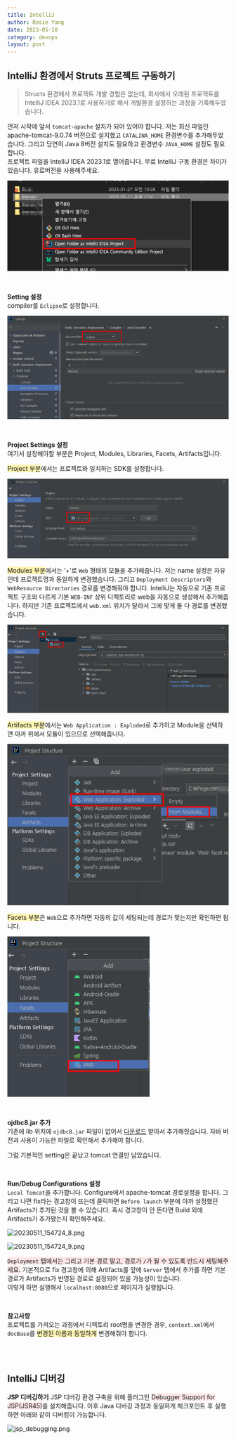 ```yaml
---
title: IntelliJ
author: Rosie Yang
date: 2023-05-10
category: devops
layout: post
---
```


## IntelliJ 환경에서 Struts 프로젝트 구동하기
> Structs 환경에서 프로젝트 개발 경험은 없는데, 회사에서 오래된 프로젝트를 IntelliJ IDEA 2023.1로 사용하기로 해서 개발환경 설정하는 과정을 기록해두었습니다.  

먼저 시작에 앞서 ```tomcat-apache``` 설치가 되어 있어야 합니다. 저는 최신 파일인 apache-tomcat-9.0.74 버전으로 설치했고 ```CATALINA_HOME``` 환경변수를 추가해두었습니다. 그리고 당연히 Java 8버전 설치도 필요하고 환경변수 ```JAVA_HOME``` 설정도 필요합니다.  
프로젝트 파일을 IntelliJ IDEA 2023.1로 열어줍니다. 무료 IntelliJ 구동 환경은 차이가 있습니다. 유료버전을 사용해주세요.

![20230511_154724_1.png](/assets/gitbook/post_images/intellij%2F20230511_154724_1.png)

<br>

**Setting 설정**  
compiler를 ```Eclipse```로 설정합니다.  

![20230511_154724_2.png](/assets/gitbook/post_images/intellij%2F20230511_154724_2.png)

<br>

**Project Settings 설정**  
여기서 설정해야할 부분은 Project, Modules, Libraries, Facets, Artifacts입니다.  

<span style="background-color:#fff5b1">Project 부분</span>에서는 프로젝트와 일치하는 SDK를 설정합니다.  

![20230511_154724_3.png](/assets/gitbook/post_images/intellij%2F20230511_154724_3.png)

<span style="background-color:#fff5b1">Modules 부분</span>에서는 ‘+’로 ```Web``` 형태의 모듈을 추가해줍니다. 저는 name 설정은 자유인데 프로젝트명과 동일하게 변경했습니다. 그리고 ```Deployment Descriptors```와 ```WebResource Directories``` 경로를 변경해줘야 합니다. IntelliJ는 자동으로 기존 프로젝트 구조와 다르게 기본 ```WEB-INF``` 상위 디렉토리로 web을 자동으로 생성해서 추가해줍니다. 하지만 기존 프로젝트에서 ```web.xml``` 위치가 달라서 그에 맞게 둘 다 경로를 변경했습니다.  

![20230511_154724_4.png](/assets/gitbook/post_images/intellij%2F20230511_154724_4.png)

<span style="background-color:#fff5b1">Artifacts 부분</span>에서는 ```Web Application : Exploded```로 추가하고 Module을 선택하면 아까 위에서 모듈이 있으므로 선택해줍니다.  

![20230511_154724_6.png](/assets/gitbook/post_images/intellij%2F20230511_154724_6.png)

<span style="background-color:#fff5b1">Facets 부분</span>은 ```Web```으로 추가하면 자동의 값이 세팅되는데 경로가 맞는지만 확인하면 됩니다.

![20230511_154724_7.png](/assets/gitbook/post_images/intellij%2F20230511_154724_7.png)

<br>

**ojdbc8.jar 추가**  
기존에 lib 위치에 ```ojdbc8.jar``` 파일이 없어서 [다운로드](https://www.oracle.com/database/technologies/appdev/jdbc-downloads.html) 받아서 추가해줬습니다. 자바 버전과 사용이 가능한 파일로 확인해서 추가해야 합니다.  

그럼 기본적인 setting은 끝났고 tomcat 연결만 남았습니다.

<br>

**Run/Debug Configurations 설정**  
```Local Tomcat```을 추가합니다. Configure에서 apache-tomcat 경로설정을 합니다. 그리고 나면 fix라는 경고창이 뜨는데 클릭하면 ```Before launch``` 부분에 아까 설정했던 Artifacts가 추가된 것을 볼 수 있습니다. 혹시 경고창이 안 뜬다면 Build 외에 Artifacts가 추가됐는지 확인해주세요.

![20230511_154724_8.png](/assets/gitbook/post_images/intellij%2F20230511_154724_8.png)

![20230511_154724_9.png](/assets/gitbook/post_images/intellij%2F20230511_154724_9.png)

<span style="background-color:#FFE6E6">```Deployment``` 탭에서는 그리고 기본 경로 말고, 경로가 ```/```가 될 수 있도록 반드시 세팅해주세요.</span> 기본적으로 fix 경고창에 의해 Artifacts를 앞에 ```Server``` 탭에서 추가를 하면 기본 경로가 Artifacts가 반영된 경로로 설정되어 있을 가능성이 있습니다.  
이렇게 하면 실행해서 ```localhost:8080```으로 페이지가 실행됩니다.

<br>

**참고사항**  
프로젝트를 가져오는 과정에서 디렉토리 root명을 변경한 경우, ```context.xml```에서 ```docBase```를 <span style="background-color:#fff5b1">변경된 이름과 동일하게</span> 변경해줘야 합니다.  

<br><br>

## IntelliJ 디버깅
**JSP 디버깅하기**
JSP 디버깅 환경 구축을 위해 플러그인 <span style="background-color:#FFE6E6">Debugger Support for JSP(JSR45)</span>를 설치해줍니다. 이후 Java 디버깅 과정과 동일하게 체크포인트 후 실행하면 아래와 같이 디버킹이 가능합니다.

![jsp_debugging.png](/assets/gitbook%2Fpost_images/intellij/jsp_debugging.png)
